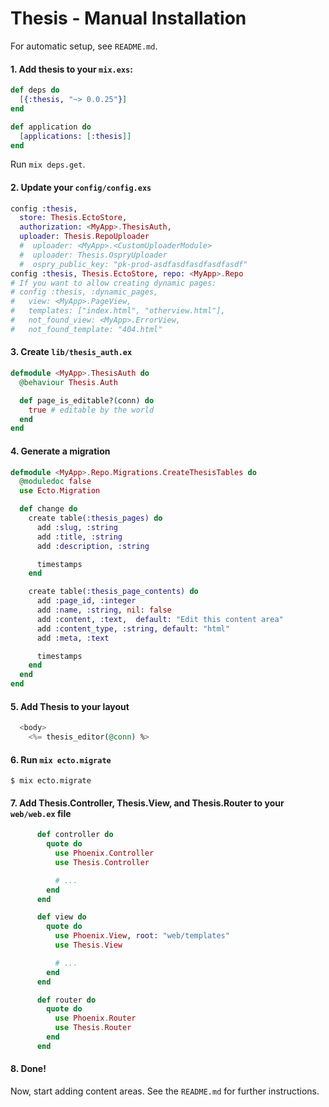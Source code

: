 # Thesis - Manual Installation

For automatic setup, see `README.md`.

#### 1. Add thesis to your `mix.exs`:

```elixir
def deps do
  [{:thesis, "~> 0.0.25"}]
end

def application do
  [applications: [:thesis]]
end
```

Run `mix deps.get`.

#### 2. Update your `config/config.exs`

```elixir
config :thesis,
  store: Thesis.EctoStore,
  authorization: <MyApp>.ThesisAuth,
  uploader: Thesis.RepoUploader
  #  uploader: <MyApp>.<CustomUploaderModule>
  #  uploader: Thesis.OspryUploader
  #  ospry_public_key: "pk-prod-asdfasdfasdfasdfasdf"
config :thesis, Thesis.EctoStore, repo: <MyApp>.Repo
# If you want to allow creating dynamic pages:
# config :thesis, :dynamic_pages,
#   view: <MyApp>.PageView,
#   templates: ["index.html", "otherview.html"],
#   not_found_view: <MyApp>.ErrorView,
#   not_found_template: "404.html"
```

#### 3. Create `lib/thesis_auth.ex`

```elixir
defmodule <MyApp>.ThesisAuth do
  @behaviour Thesis.Auth

  def page_is_editable?(conn) do
    true # editable by the world
  end
end
```

#### 4. Generate a migration

```elixir
defmodule <MyApp>.Repo.Migrations.CreateThesisTables do
  @moduledoc false
  use Ecto.Migration

  def change do
    create table(:thesis_pages) do
      add :slug, :string
      add :title, :string
      add :description, :string

      timestamps
    end

    create table(:thesis_page_contents) do
      add :page_id, :integer
      add :name, :string, nil: false
      add :content, :text,  default: "Edit this content area"
      add :content_type, :string, default: "html"
      add :meta, :text

      timestamps
    end
  end
end
```

#### 5. Add Thesis to your layout

```eex
  <body>
    <%= thesis_editor(@conn) %>
```

#### 6. Run `mix ecto.migrate`

```
$ mix ecto.migrate
```

#### 7. Add Thesis.Controller, Thesis.View, and Thesis.Router to your `web/web.ex` file

```elixir
      def controller do
        quote do
          use Phoenix.Controller
          use Thesis.Controller

          # ...
        end
      end

      def view do
        quote do
          use Phoenix.View, root: "web/templates"
          use Thesis.View

          # ...
        end
      end

      def router do
        quote do
          use Phoenix.Router
          use Thesis.Router
        end
      end
```

#### 8. Done!

Now, start adding content areas. See the `README.md` for further instructions.
